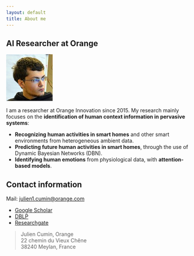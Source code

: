 ```yaml
---
layout: default
title: About me
---
```


## AI Researcher at Orange

<img class="profile-picture" src="photo.jpg">

I am a researcher at Orange Innovation since 2015. My research mainly focuses on the **identification of human context information in pervasive systems**:

- **Recognizing human activities in smart homes** and other smart environments from heterogeneous ambient data.
- **Predicting future human activities in smart homes**, through the use of Dynamic Bayesian Networks (DBN).
- **Identifying human emotions** from physiological data, with **attention-based models**.


## Contact information

Mail: [julien1.cumin@orange.com](mailto:julien1.cumin@orange.com)

- [Google Scholar](https://scholar.google.com/citations?user=byW2uYQAAAAJ&hl=en)
- [DBLP](https://dblp.org/pid/174/6777.html)
- [Researchgate](https://www.researchgate.net/profile/Julien-Cumin)


> Julien Cumin, Orange<br>
> 22 chemin du Vieux Chêne<br>
> 38240 Meylan, France

